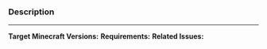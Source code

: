 ### Description
<!--- Describe your changes here. --->

---
**Target Minecraft Versions:** <!-- 'any' means all supported versions -->
**Requirements:** <!-- Required plugins, Minecraft versions, server software... -->
**Related Issues:** <!-- Links to related issues -->
